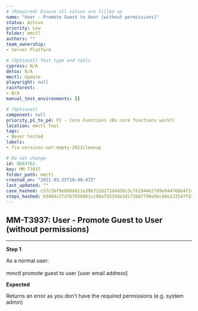 ```yaml
---
# (Required) Ensure all values are filled up
name: "User - Promote Guest to User (without permissions)"
status: Active
priority: Low
folder: mmctl
authors: ""
team_ownership: 
- Server Platform

# (Optional) Test type and tools
cypress: N/A
detox: N/A
mmctl: Update
playwright: null
rainforest: 
- N/A
manual_test_environments: []

# (Optional)
component: null
priority_p1_to_p4: P2 - Core Functions (Do core functions work?)
location: mmctl Tool
tags: 
- Never tested
labels: 
- fix-versions-not-empty-2022cleanup

# Do not change
id: 9663762
key: MM-T3937
folder_path: mmctl
created_on: "2021-03-25T10:48:47Z"
last_updated: ""
case_hashed: c57c2bf9e680b611a39b7220272d4d58c3cf61944e27d9e944768b4f2436b0f956639a971f5d957f042e59eef7ef3a49
steps_hashed: b9484c2fd7b793b061cc00af3539de3d17266ff90e5bc60e133547fd396be7bf4c9a6e9b9e04132cda155ab6ed501047
---
```


## MM-T3937: User - Promote Guest to User (without permissions)

---

**Step 1**

As a normal user:\
\
mmctl promote guest to user \[user email address]

**Expected**

Returns an error as you don't have the required permissions (e.g. system admin)
